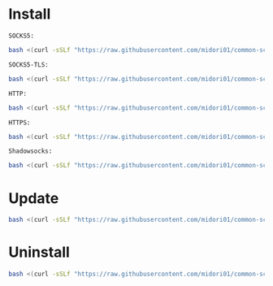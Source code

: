 # Install
`SOCKS5:`
```bash
bash <(curl -sSLf "https://raw.githubusercontent.com/midori01/common-scripts/main/gost/install.sh") socks5
```
`SOCKS5-TLS:`
```bash
bash <(curl -sSLf "https://raw.githubusercontent.com/midori01/common-scripts/main/gost/install.sh") socks5-tls
```
`HTTP:`
```bash
bash <(curl -sSLf "https://raw.githubusercontent.com/midori01/common-scripts/main/gost/install.sh") http
```
`HTTPS:`
```bash
bash <(curl -sSLf "https://raw.githubusercontent.com/midori01/common-scripts/main/gost/install.sh") https
```
`Shadowsocks:`
```bash
bash <(curl -sSLf "https://raw.githubusercontent.com/midori01/common-scripts/main/gost/install.sh") ss
```

# Update
```bash
bash <(curl -sSLf "https://raw.githubusercontent.com/midori01/common-scripts/main/gost/install.sh") update
```

# Uninstall
```bash
bash <(curl -sSLf "https://raw.githubusercontent.com/midori01/common-scripts/main/gost/install.sh") uninstall
```
